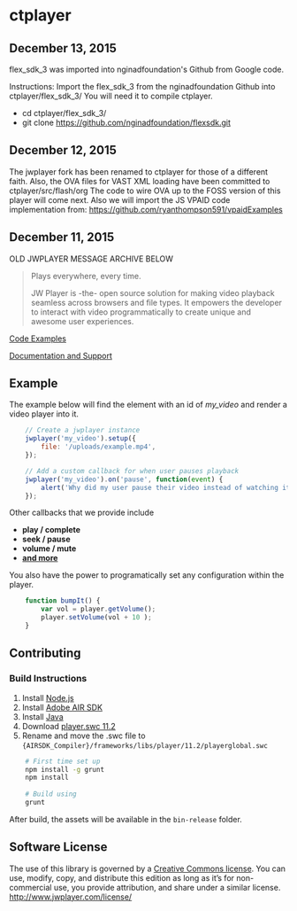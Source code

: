 ctplayer
=======

December 13, 2015
------------------

flex_sdk_3 was imported into nginadfoundation's Github from Google code.

Instructions: Import the flex_sdk_3 from the nginadfoundation Github into ctplayer/flex_sdk_3/
You will need it to compile ctplayer.

* cd ctplayer/flex_sdk_3/
* git clone https://github.com/nginadfoundation/flexsdk.git

December 12, 2015
------------------

The jwplayer fork has been renamed to ctplayer for those of a different faith.
Also, the OVA files for VAST XML loading have been committed to ctplayer/src/flash/org
The code to wire OVA up to the FOSS version of this player will come next.
Also we will import the JS VPAID code implementation from: https://github.com/ryanthompson591/vpaidExamples

December 11, 2015
------------------

OLD JWPLAYER MESSAGE ARCHIVE BELOW

> Plays everywhere, every time.
> 
> JW Player is -the- open source solution for making video playback seamless across browsers and file types. 
> It empowers the developer to interact with video programmatically to create unique and awesome user experiences.
 
[Code Examples](http://support.jwplayer.com/customer/portal/topics/564475-javascript-api/articles)

[Documentation and Support](http://support.jwplayer.com/)


## Example

The example below will find the element with an id of *my_video* and render a video player into it. 

```js
    // Create a jwplayer instance
    jwplayer('my_video').setup({
        file: '/uploads/example.mp4',
    });

    // Add a custom callback for when user pauses playback
    jwplayer('my_video').on('pause', function(event) {
        alert('Why did my user pause their video instead of watching it?');
    });
```

Other callbacks that we provide include
* **play / complete**
* **seek / pause**
* **volume / mute**
* **[and more](http://support.jwplayer.com/customer/portal/topics/564475-javascript-api/articles)**

You also have the power to programatically set any configuration within the player. 

```js
    function bumpIt() {
    	var vol = player.getVolume();
        player.setVolume(vol + 10 );
    }
```

## Contributing

### Build Instructions

 1. Install [Node.js](https://nodejs.org/download)
 1. Install [Adobe AIR SDK](http://www.adobe.com/devnet/air/air-sdk-download.html)
 1. Install [Java](https://java.com/en/download/)
 1. Download [player.swc 11.2](http://fpdownload.macromedia.com/get/flashplayer/installers/archive/playerglobal/playerglobal11_2.swc)
 1. Rename and move the .swc file to ```{AIRSDK_Compiler}/frameworks/libs/player/11.2/playerglobal.swc```

```sh
    # First time set up
    npm install -g grunt
    npm install
    
    # Build using
    grunt
```

After build, the assets will be available in the `bin-release` folder.


## Software License
The use of this library is governed by a [Creative Commons license](http://creativecommons.org/licenses/by-nc-sa/3.0/). You can use, modify, copy, and distribute this edition as long as it’s for non-commercial use, you provide attribution, and share under a similar license.
http://www.jwplayer.com/license/

